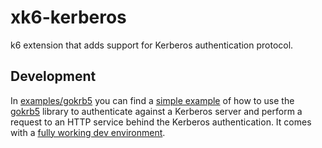 # xk6-kerberos

k6 extension that adds support for Kerberos authentication protocol.

## Development

In [examples/gokrb5](./examples/gokrb5) you can find a [simple example](./examples/gokrb5/main.go) of how to use the 
[gokrb5](https://github.com/jcmturner/gokrb5) library to authenticate against a Kerberos server and perform a request
to an HTTP service behind the Kerberos authentication.
It comes with a [fully working dev environment](./examples/gokrb5/docker-compose.yml). 